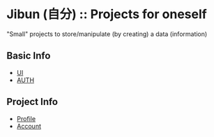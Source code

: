 # Jibun (自分) :: Projects for oneself
"Small" projects to store/manipulate (by creating) a data (information)

## Basic Info
- [UI](UI.md)
- [AUTH](REALM.md)
## Project Info
- [Profile](PROFILE.md)
- [Account](ACCOUNT.md)
